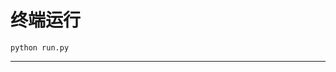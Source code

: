 # 终端运行

```shell
python run.py
```
******************************************************************************************************************************************************************************************************************************************************************************************************************************************************************************************************************************************************************************************************************************************************************************************************************************************************************************************************************************************************************************************************************************************************************************************************************************************************************************************************************************************************************************************************************************************************************************************************************************
